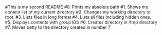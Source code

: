 #This is my second README
#0. Prints my absolute path
#1. Shows me content list of my current directory
#2. Changes my working directory to root.
#3. Lists files in long format
#4. Lists all files including hidden ones.
#5. Displays contents with group IDS
#6. Creates directory in /tmp directory
#7. Moves betty to the directory created in number 7
